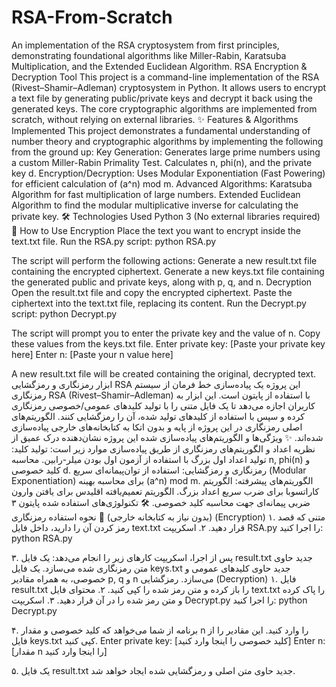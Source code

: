# RSA-From-Scratch
An implementation of the RSA cryptosystem from first principles, demonstrating foundational algorithms like Miller-Rabin, Karatsuba Multiplication, and the Extended Euclidean Algorithm.
RSA Encryption & Decryption Tool 
This project is a command-line implementation of the RSA (Rivest–Shamir–Adleman) cryptosystem in Python. It allows users to encrypt a text file by generating public/private keys and decrypt it back using the generated keys.
The core cryptographic algorithms are implemented from scratch, without relying on external libraries.
✨ Features & Algorithms Implemented
This project demonstrates a fundamental understanding of number theory and cryptographic algorithms by implementing the following from the ground up:
Key Generation:
Generates large prime numbers using a custom Miller-Rabin Primality Test.
Calculates n, phi(n), and the private key d.
Encryption/Decryption:
Uses Modular Exponentiation (Fast Powering) for efficient calculation of (a^n) mod m.
Advanced Algorithms:
Karatsuba Algorithm for fast multiplication of large numbers.
Extended Euclidean Algorithm to find the modular multiplicative inverse for calculating the private key.
🛠️ Technologies Used
Python 3 (No external libraries required)
🚀 How to Use
Encryption
Place the text you want to encrypt inside the text.txt file.
Run the RSA.py script:
python RSA.py


The script will perform the following actions:
Generate a new result.txt file containing the encrypted ciphertext.
Generate a new keys.txt file containing the generated public and private keys, along with p, q, and n.
Decryption
Open the result.txt file and copy the encrypted ciphertext.
Paste the ciphertext into the text.txt file, replacing its content.
Run the Decrypt.py script:
python Decrypt.py


The script will prompt you to enter the private key and the value of n. Copy these values from the keys.txt file.
Enter private key: [Paste your private key here]
Enter n: [Paste your n value here]


A new result.txt file will be created containing the original, decrypted text.
ابزار رمزنگاری و رمزگشایی RSA 
این پروژه یک پیاده‌سازی خط فرمان از سیستم رمزنگاری RSA (Rivest–Shamir–Adleman) با استفاده از پایتون است. این ابزار به کاربران اجازه می‌دهد تا یک فایل متنی را با تولید کلیدهای عمومی/خصوصی رمزنگاری کرده و سپس با استفاده از کلیدهای تولید شده، آن را رمزگشایی کنند.
الگوریتم‌های اصلی رمزنگاری در این پروژه از پایه و بدون اتکا به کتابخانه‌های خارجی پیاده‌سازی شده‌اند.
✨ ویژگی‌ها و الگوریتم‌های پیاده‌سازی شده
این پروژه نشان‌دهنده درک عمیق از نظریه اعداد و الگوریتم‌های رمزنگاری از طریق پیاده‌سازی موارد زیر است:
تولید کلید:
تولید اعداد اول بزرگ با استفاده از آزمون اول بودن میلر-رابین.
محاسبه n, phi(n) و کلید خصوصی d.
رمزنگاری و رمزگشایی:
استفاده از توان‌پیمانه‌ای سریع (Modular Exponentiation) برای محاسبه بهینه (a^n) mod m.
الگوریتم‌های پیشرفته:
الگوریتم کاراتسوبا برای ضرب سریع اعداد بزرگ.
الگوریتم تعمیم‌یافته اقلیدس برای یافتن وارون ضربی پیمانه‌ای جهت محاسبه کلید خصوصی.
🛠️ تکنولوژی‌های استفاده شده
پایتون ۳ (بدون نیاز به کتابخانه خارجی)
🚀 نحوه استفاده
رمزنگاری (Encryption)
۱. متنی که قصد رمز کردن آن را دارید، داخل فایل text.txt قرار دهید.
۲. اسکریپت RSA.py را اجرا کنید:
python RSA.py


۳. پس از اجرا، اسکریپت کارهای زیر را انجام می‌دهد:
یک فایل result.txt جدید حاوی متن رمزنگاری شده می‌سازد.
یک فایل keys.txt جدید حاوی کلیدهای عمومی و خصوصی، به همراه مقادیر p, q و n می‌سازد.
رمزگشایی (Decryption)
۱. فایل result.txt را باز کرده و متن رمز شده را کپی کنید.
۲. محتوای فایل text.txt را پاک کرده و متن رمز شده را در آن قرار دهید.
۳. اسکریپت Decrypt.py را اجرا کنید:
python Decrypt.py


۴. برنامه از شما می‌خواهد که کلید خصوصی و مقدار n را وارد کنید. این مقادیر را از فایل keys.txt کپی کنید.
Enter private key: [کلید خصوصی را اینجا وارد کنید]
Enter n: [مقدار n را اینجا وارد کنید]


۵. یک فایل result.txt جدید حاوی متن اصلی و رمزگشایی شده ایجاد خواهد شد.
